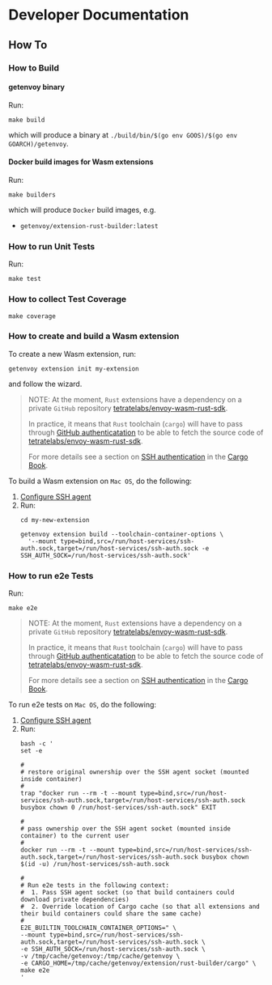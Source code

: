 # Developer Documentation

## How To

### How to Build

#### getenvoy binary

Run:
```shell
make build
```
which will produce a binary at `./build/bin/$(go env GOOS)/$(go env GOARCH)/getenvoy`.

#### Docker build images for Wasm extensions

Run:
```shell
make builders
```
which will produce `Docker` build images, e.g.
* `getenvoy/extension-rust-builder:latest`

### How to run Unit Tests

Run:
```shell
make test
```

### How to collect Test Coverage

```shell
make coverage
```

### How to create and build a Wasm extension

To create a new Wasm extension, run:
```shell
getenvoy extension init my-extension
```
and follow the wizard.

> NOTE: At the moment, `Rust` extensions have a dependency on a private `GitHub` repository [tetratelabs/envoy-wasm-rust-sdk](https://github.com/tetratelabs/envoy-wasm-rust-sdk).
>
> In practice, it means that `Rust` toolchain (`cargo`) will have to pass through [GitHub authenticatation]() to be able to fetch the source code of [tetratelabs/envoy-wasm-rust-sdk](https://github.com/tetratelabs/envoy-wasm-rust-sdk).
>
> For more details see a section on [SSH authentication](https://doc.rust-lang.org/cargo/appendix/git-authentication.html#ssh-authentication) in the [Cargo Book](https://doc.rust-lang.org/cargo/).

To build a Wasm extension on `Mac OS`, do the following:
1. [Configure SSH agent](https://help.github.com/en/github/authenticating-to-github/generating-a-new-ssh-key-and-adding-it-to-the-ssh-agent#adding-your-ssh-key-to-the-ssh-agent)
2. Run:
   ```shell
   cd my-new-extension
   
   getenvoy extension build --toolchain-container-options \
     '--mount type=bind,src=/run/host-services/ssh-auth.sock,target=/run/host-services/ssh-auth.sock -e SSH_AUTH_SOCK=/run/host-services/ssh-auth.sock'
   ```

### How to run e2e Tests

Run:
```shell
make e2e
```

> NOTE: At the moment, `Rust` extensions have a dependency on a private `GitHub` repository [tetratelabs/envoy-wasm-rust-sdk](https://github.com/tetratelabs/envoy-wasm-rust-sdk).
>
> In practice, it means that `Rust` toolchain (`cargo`) will have to pass through [GitHub authenticatation]() to be able to fetch the source code of [tetratelabs/envoy-wasm-rust-sdk](https://github.com/tetratelabs/envoy-wasm-rust-sdk).
>
> For more details see a section on [SSH authentication](https://doc.rust-lang.org/cargo/appendix/git-authentication.html#ssh-authentication) in the [Cargo Book](https://doc.rust-lang.org/cargo/).

To run e2e tests on `Mac OS`, do the following:
1. [Configure SSH agent](https://help.github.com/en/github/authenticating-to-github/generating-a-new-ssh-key-and-adding-it-to-the-ssh-agent#adding-your-ssh-key-to-the-ssh-agent)
2. Run:
   ```shell
   bash -c '
   set -e

   #
   # restore original ownership over the SSH agent socket (mounted inside container)
   #
   trap "docker run --rm -t --mount type=bind,src=/run/host-services/ssh-auth.sock,target=/run/host-services/ssh-auth.sock busybox chown 0 /run/host-services/ssh-auth.sock" EXIT

   #
   # pass ownership over the SSH agent socket (mounted inside container) to the current user
   #
   docker run --rm -t --mount type=bind,src=/run/host-services/ssh-auth.sock,target=/run/host-services/ssh-auth.sock busybox chown $(id -u) /run/host-services/ssh-auth.sock

   #
   # Run e2e tests in the following context:
   #  1. Pass SSH agent socket (so that build containers could download private dependencies)
   #  2. Override location of Cargo cache (so that all extensions and their build containers could share the same cache)
   #
   E2E_BUILTIN_TOOLCHAIN_CONTAINER_OPTIONS=" \
   --mount type=bind,src=/run/host-services/ssh-auth.sock,target=/run/host-services/ssh-auth.sock \
   -e SSH_AUTH_SOCK=/run/host-services/ssh-auth.sock \
   -v /tmp/cache/getenvoy:/tmp/cache/getenvoy \
   -e CARGO_HOME=/tmp/cache/getenvoy/extension/rust-builder/cargo" \
   make e2e
   '
   ```

